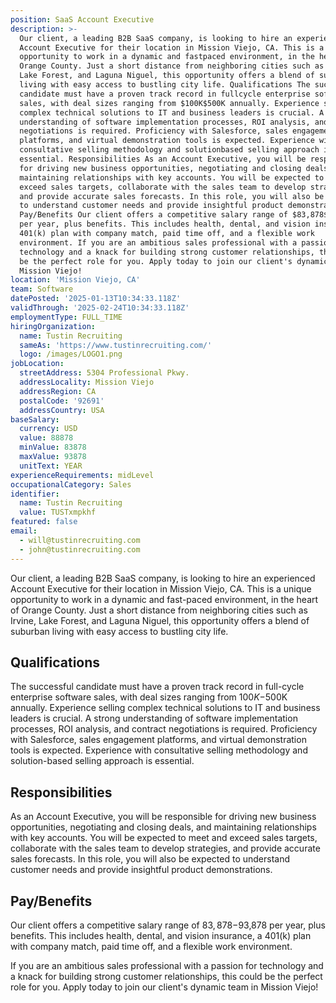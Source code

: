 ```yaml
---
position: SaaS Account Executive
description: >-
  Our client, a leading B2B SaaS company, is looking to hire an experienced
  Account Executive for their location in Mission Viejo, CA. This is a unique
  opportunity to work in a dynamic and fastpaced environment, in the heart of
  Orange County. Just a short distance from neighboring cities such as Irvine,
  Lake Forest, and Laguna Niguel, this opportunity offers a blend of suburban
  living with easy access to bustling city life. Qualifications The successful
  candidate must have a proven track record in fullcycle enterprise software
  sales, with deal sizes ranging from $100K$500K annually. Experience selling
  complex technical solutions to IT and business leaders is crucial. A strong
  understanding of software implementation processes, ROI analysis, and contract
  negotiations is required. Proficiency with Salesforce, sales engagement
  platforms, and virtual demonstration tools is expected. Experience with
  consultative selling methodology and solutionbased selling approach is
  essential. Responsibilities As an Account Executive, you will be responsible
  for driving new business opportunities, negotiating and closing deals, and
  maintaining relationships with key accounts. You will be expected to meet and
  exceed sales targets, collaborate with the sales team to develop strategies,
  and provide accurate sales forecasts. In this role, you will also be expected
  to understand customer needs and provide insightful product demonstrations.
  Pay/Benefits Our client offers a competitive salary range of $83,878$93,878
  per year, plus benefits. This includes health, dental, and vision insurance, a
  401(k) plan with company match, paid time off, and a flexible work
  environment. If you are an ambitious sales professional with a passion for
  technology and a knack for building strong customer relationships, this could
  be the perfect role for you. Apply today to join our client's dynamic team in
  Mission Viejo!
location: 'Mission Viejo, CA'
team: Software
datePosted: '2025-01-13T10:34:33.118Z'
validThrough: '2025-02-24T10:34:33.118Z'
employmentType: FULL_TIME
hiringOrganization:
  name: Tustin Recruiting
  sameAs: 'https://www.tustinrecruiting.com/'
  logo: /images/LOGO1.png
jobLocation:
  streetAddress: 5304 Professional Pkwy.
  addressLocality: Mission Viejo
  addressRegion: CA
  postalCode: '92691'
  addressCountry: USA
baseSalary:
  currency: USD
  value: 88878
  minValue: 83878
  maxValue: 93878
  unitText: YEAR
experienceRequirements: midLevel
occupationalCategory: Sales
identifier:
  name: Tustin Recruiting
  value: TUSTxmpkhf
featured: false
email:
  - will@tustinrecruiting.com
  - john@tustinrecruiting.com
---
```




Our client, a leading B2B SaaS company, is looking to hire an experienced Account Executive for their location in Mission Viejo, CA. This is a unique opportunity to work in a dynamic and fast-paced environment, in the heart of Orange County. Just a short distance from neighboring cities such as Irvine, Lake Forest, and Laguna Niguel, this opportunity offers a blend of suburban living with easy access to bustling city life.

## Qualifications

The successful candidate must have a proven track record in full-cycle enterprise software sales, with deal sizes ranging from $100K-$500K annually. Experience selling complex technical solutions to IT and business leaders is crucial. A strong understanding of software implementation processes, ROI analysis, and contract negotiations is required. Proficiency with Salesforce, sales engagement platforms, and virtual demonstration tools is expected. Experience with consultative selling methodology and solution-based selling approach is essential.

## Responsibilities

As an Account Executive, you will be responsible for driving new business opportunities, negotiating and closing deals, and maintaining relationships with key accounts. You will be expected to meet and exceed sales targets, collaborate with the sales team to develop strategies, and provide accurate sales forecasts. In this role, you will also be expected to understand customer needs and provide insightful product demonstrations.

## Pay/Benefits

Our client offers a competitive salary range of $83,878-$93,878 per year, plus benefits. This includes health, dental, and vision insurance, a 401(k) plan with company match, paid time off, and a flexible work environment.

If you are an ambitious sales professional with a passion for technology and a knack for building strong customer relationships, this could be the perfect role for you. Apply today to join our client's dynamic team in Mission Viejo!
